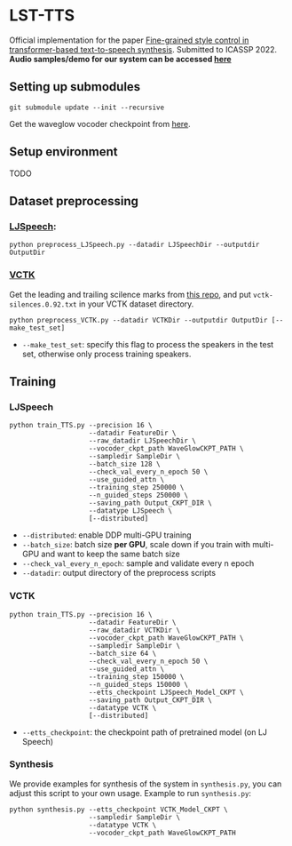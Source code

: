 # LST-TTS
Official implementation for the paper [Fine-grained style control in transformer-based text-to-speech synthesis](...).
Submitted to ICASSP 2022.
**Audio samples/demo for our system can be accessed [here](https://b04901014.github.io/FG-transformer-TTS/)**

## Setting up submodules
```
git submodule update --init --recursive
```
Get the waveglow vocoder checkpoint from [here](https://drive.google.com/open?id=1rpK8CzAAirq9sWZhe9nlfvxMF1dRgFbF).

## Setup environment
TODO

## Dataset preprocessing
### [LJSpeech](https://keithito.com/LJ-Speech-Dataset/):
```
python preprocess_LJSpeech.py --datadir LJSpeechDir --outputdir OutputDir
```
### [VCTK](https://datashare.ed.ac.uk/handle/10283/3443)
Get the leading and trailing scilence marks from [this repo](https://github.com/nii-yamagishilab/vctk-silence-labels), and put `vctk-silences.0.92.txt` in your VCTK dataset directory.
```
python preprocess_VCTK.py --datadir VCTKDir --outputdir OutputDir [--make_test_set]
```
 - `--make_test_set`: specify this flag to process the speakers in the test set, otherwise only process training speakers.
## Training
### LJSpeech
```
python train_TTS.py --precision 16 \
                    --datadir FeatureDir \
                    --raw_datadir LJSpeechDir \
                    --vocoder_ckpt_path WaveGlowCKPT_PATH \
                    --sampledir SampleDir \
                    --batch_size 128 \
                    --check_val_every_n_epoch 50 \
                    --use_guided_attn \
                    --training_step 250000 \
                    --n_guided_steps 250000 \
                    --saving_path Output_CKPT_DIR \
                    --datatype LJSpeech \
                    [--distributed]
```
 - `--distributed`: enable DDP multi-GPU training
 - `--batch_size`: batch size **per GPU**, scale down if you train with multi-GPU and want to keep the same batch size
 - `--check_val_every_n_epoch`: sample and validate every n epoch
 - `--datadir`: output directory of the preprocess scripts
### VCTK
```
python train_TTS.py --precision 16 \
                    --datadir FeatureDir \
                    --raw_datadir VCTKDir \
                    --vocoder_ckpt_path WaveGlowCKPT_PATH \
                    --sampledir SampleDir \
                    --batch_size 64 \
                    --check_val_every_n_epoch 50 \
                    --use_guided_attn \
                    --training_step 150000 \
                    --n_guided_steps 150000 \
                    --etts_checkpoint LJSpeech_Model_CKPT \
                    --saving_path Output_CKPT_DIR \
                    --datatype VCTK \
                    [--distributed]
```
 - `--etts_checkpoint`: the checkpoint path of pretrained model (on LJ Speech)

### Synthesis
We provide examples for synthesis of the system in `synthesis.py`, you can adjust this script to your own usage.
Example to run `synthesis.py`:
```
python synthesis.py --etts_checkpoint VCTK_Model_CKPT \
                    --sampledir SampleDir \
                    --datatype VCTK \
                    --vocoder_ckpt_path WaveGlowCKPT_PATH
```

